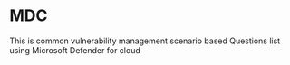 # MDC
This is common vulnerability management scenario based Questions list using Microsoft Defender for cloud
